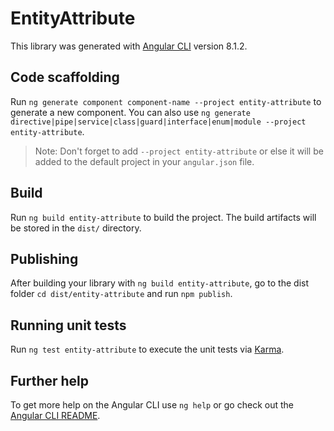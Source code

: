 # EntityAttribute

This library was generated with [Angular CLI](https://github.com/angular/angular-cli) version 8.1.2.

## Code scaffolding

Run `ng generate component component-name --project entity-attribute` to generate a new component. You can also use `ng generate directive|pipe|service|class|guard|interface|enum|module --project entity-attribute`.
> Note: Don't forget to add `--project entity-attribute` or else it will be added to the default project in your `angular.json` file. 

## Build

Run `ng build entity-attribute` to build the project. The build artifacts will be stored in the `dist/` directory.

## Publishing

After building your library with `ng build entity-attribute`, go to the dist folder `cd dist/entity-attribute` and run `npm publish`.

## Running unit tests

Run `ng test entity-attribute` to execute the unit tests via [Karma](https://karma-runner.github.io).

## Further help

To get more help on the Angular CLI use `ng help` or go check out the [Angular CLI README](https://github.com/angular/angular-cli/blob/master/README.md).
